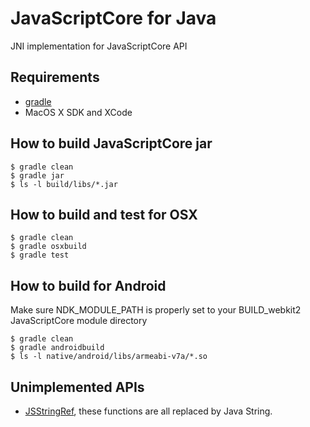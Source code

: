 # JavaScriptCore for Java

JNI implementation for JavaScriptCore API

## Requirements

- [gradle](http://www.gradle.org/) 
- MacOS X SDK and XCode

## How to build JavaScriptCore jar

```
$ gradle clean
$ gradle jar
$ ls -l build/libs/*.jar
```

## How to build and test for OSX

```
$ gradle clean
$ gradle osxbuild
$ gradle test
```

## How to build for Android

Make sure NDK_MODULE_PATH is properly set to your BUILD_webkit2 JavaScriptCore module directory

```
$ gradle clean
$ gradle androidbuild
$ ls -l native/android/libs/armeabi-v7a/*.so
```


## Unimplemented APIs

- [JSStringRef](https://developer.apple.com/library/mac/documentation/JavaScriptCore/Reference/JSStringRef_header_reference/Reference/reference.html), these functions are all replaced by Java String.

